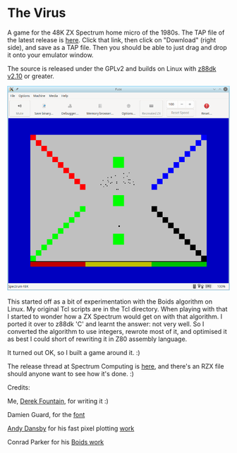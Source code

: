 # The Virus

A game for the 48K ZX Spectrum home micro of the 1980s. The TAP file of
the latest release is [here](https://github.com/derekfountain/the-virus/blob/main/tv.tap).
Click that link, then click on "Download" (right side), and save as a TAP file. Then you
should be able to just drag and drop it onto your emulator window.

The source is released under the GPLv2 and builds on Linux with
[z88dk v2.10](https://github.com/z88dk/z88dk/releases/tag/v2.1) or greater.

![alt text](resources/tv_scr1.png "The Virus")

This started off as a bit of experimentation with the Boids algorithm
on Linux. My original Tcl scripts are in the Tcl directory. When
playing with that I started to wonder how a ZX Spectrum would get on
with that algorithm. I ported it over to z88dk 'C' and learnt the
answer: not very well. So I converted the algorithm to use integers,
rewrote most of it, and optimised it as best I could short of
rewriting it in Z80 assembly language.

It turned out OK, so I built a game around it. :)

The release thread at Spectrum Computing is [here](https://spectrumcomputing.co.uk/forums/viewtopic.php?t=7291),
and there's an RZX file should anyone want to see how it's done. :)

Credits:

Me, [Derek Fountain](https://www.derekfountain.org/), for writing it :)

Damien Guard, for the [font](https://damieng.com/typography/zx-origins/zx-eurostile)

[Andy Dansby](https://zxspectrumcoding.wordpress.com/) for his fast pixel plotting [work](https://spectrumcomputing.co.uk/forums/viewtopic.php?t=6727)

Conrad Parker for his [Boids work](https://vergenet.net/~conrad/boids/)
